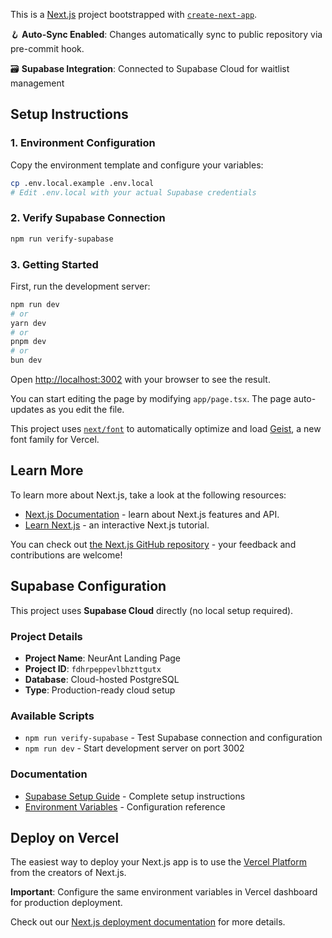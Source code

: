 This is a [Next.js](https://nextjs.org) project bootstrapped with [`create-next-app`](https://nextjs.org/docs/app/api-reference/cli/create-next-app).

🪝 **Auto-Sync Enabled**: Changes automatically sync to public repository via pre-commit hook.

🗃️ **Supabase Integration**: Connected to Supabase Cloud for waitlist management

## Setup Instructions

### 1. Environment Configuration
Copy the environment template and configure your variables:
```bash
cp .env.local.example .env.local
# Edit .env.local with your actual Supabase credentials
```

### 2. Verify Supabase Connection
```bash
npm run verify-supabase
```

### 3. Getting Started

First, run the development server:

```bash
npm run dev
# or
yarn dev
# or
pnpm dev
# or
bun dev
```

Open [http://localhost:3002](http://localhost:3002) with your browser to see the result.

You can start editing the page by modifying `app/page.tsx`. The page auto-updates as you edit the file.

This project uses [`next/font`](https://nextjs.org/docs/app/building-your-application/optimizing/fonts) to automatically optimize and load [Geist](https://vercel.com/font), a new font family for Vercel.

## Learn More

To learn more about Next.js, take a look at the following resources:

- [Next.js Documentation](https://nextjs.org/docs) - learn about Next.js features and API.
- [Learn Next.js](https://nextjs.org/learn) - an interactive Next.js tutorial.

You can check out [the Next.js GitHub repository](https://github.com/vercel/next.js) - your feedback and contributions are welcome!

## Supabase Configuration

This project uses **Supabase Cloud** directly (no local setup required).

### Project Details
- **Project Name**: NeurAnt Landing Page  
- **Project ID**: `fdhrpeppevlbhzttgutx`
- **Database**: Cloud-hosted PostgreSQL
- **Type**: Production-ready cloud setup

### Available Scripts
- `npm run verify-supabase` - Test Supabase connection and configuration
- `npm run dev` - Start development server on port 3002

### Documentation
- [Supabase Setup Guide](docs/supabase-setup.md) - Complete setup instructions
- [Environment Variables](.env.local.example) - Configuration reference

## Deploy on Vercel

The easiest way to deploy your Next.js app is to use the [Vercel Platform](https://vercel.com/new?utm_medium=default-template&filter=next.js&utm_source=create-next-app&utm_campaign=create-next-app-readme) from the creators of Next.js.

**Important**: Configure the same environment variables in Vercel dashboard for production deployment.

Check out our [Next.js deployment documentation](https://nextjs.org/docs/app/building-your-application/deploying) for more details.
